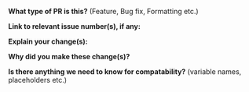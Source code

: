 **What type of PR is this?**  (Feature, Bug fix, Formatting etc.)

**Link to relevant issue number(s), if any:**

**Explain your change(s):**

**Why did you make these change(s)?**

**Is there anything we need to know for compatability?** (variable names, placeholders etc.)
